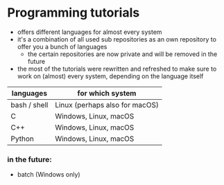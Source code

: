 #   Programming tutorials

-   offers different languages for almost every system
-   it's a combination of all used sub repositories as an own repository to offer you a bunch of languages
    -   the certain repositories are now private and will be removed in the future
-   the most of the tutorials were rewritten and refreshed to make sure to work on (almost) every system, depending on the language itself

| languages | for which system |
| - | - |
| bash / shell | Linux (perhaps also for macOS) |
| C | Windows, Linux, macOS |
| C++ | Windows, Linux, macOS |
| Python | Windows, Linux, macOS |

### in the future:
-   batch (Windows only)
